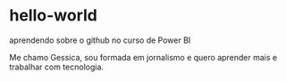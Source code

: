 # hello-world
aprendendo sobre o github no curso de Power BI

Me chamo Gessica, sou formada em jornalismo e quero aprender mais e trabalhar com tecnologia.

